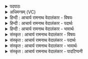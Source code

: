 <details><summary>पदपाठः</summary>

प्र꣢। का꣡व्य꣢꣯म्। उ꣣श꣡ना꣢। इ꣣व। ब्रुवाणः꣢। दे꣣वः꣢। दे꣣वा꣡ना꣢म्। ज꣡नि꣢꣯म। वि꣣वक्ति। म꣡हि꣢꣯व्रतः। म꣡हि꣢꣯। व्र꣣तः। शु꣡चि꣢꣯बन्धुः। शु꣡चि꣢꣯। ब꣣न्धुः। पावकः꣢। प꣣दा꣢। व꣣राहः꣢। अ꣣भि꣢। ए꣣ति। रे꣡भ꣢꣯न्। १११६।
</details>

<details><summary>अधिमन्त्रम् (VC)</summary>

- पवमानः सोमः
- वृषगणो वासिष्ठः
- त्रिष्टुप्
- धैवतः
</details>

<details><summary>हिन्दी : आचार्य रामनाथ वेदालंकार - विषयः</summary>

प्रथम ऋचा की पूर्वार्चिक में ५२४ क्रमाङ्क पर परमात्मा के विषय में व्याख्या की जा चुकी है। यहाँ आचार्य और शिष्य का विषय कहा जा रहा है।
</details>

<details><summary>हिन्दी : आचार्य रामनाथ वेदालंकार - पदार्थः</summary>

पदार्थान्वयभाषाः -  (उशना इव) मनुष्यों के हितकाङ्क्षी परमेश्वर के समान अर्थात् जैसे परमेश्वर ने सृष्टि के आदि में वेदकाव्य का उपदेश किया था, वैसे ही (काव्यम्) वेदकाव्य को (प्र ब्रुवाणः) छात्रों के लिए उपदेश करता हुआ (देवः) दिव्य गुणों से युक्त सोम अर्थात् विद्यारस का भण्डार आचार्य (देवानाम्) जगत् के दिव्य पदार्थ सूर्य, चन्द्र, विद्युत्, नक्षत्र, जल, वायु, अग्नि, पर्वत, नदी, समुद्र आदियों के (जनिम्) जन्म की (विवत्ति) व्याख्या करता है अर्थात् कैसे उन पदार्थों की उत्पत्ति हुई, उन पदार्थों में क्या गुण हैं, क्या उनका उपयोग है, आदि बातें शिष्यों को बतलाता है। (महिव्रतः) महान् व्रतों और महान् कर्मोंवाला, (शुचिबन्धुः) पवित्र परमेश्वर जिसका बन्धु है, ऐसा (पावकः) पवित्रता देनेवाला (वराहः) जलवर्षी बादल के समान विद्यावर्षी आचार्य (पदा) शास्त्रों के सुबन्त एवं तिङन्त पदों का (रेभन्) उच्चारण करता हुआ (अभ्येति) पढ़ाने के लिए आता है ॥१॥ यहाँ उपमालङ्कार है ॥१॥
</details>

<details><summary>हिन्दी : आचार्य रामनाथ वेदालंकार - भावार्थः</summary>

भावार्थभाषाः -  सब शास्त्रों में पारंगत, सुयोग्य आचार्य शास्त्र के गूढ़ तत्त्व का भी इस प्रकार उपदेश करता है, जिससे विद्यार्थियों की बुद्धि में वह विषय हस्तामलकवत् स्पष्ट हो जाता है। स्वयं पवित्र, दूसरों को पवित्र करनेवाला, परमेश्वर का सखा वह आचार्य छात्रों का वन्दनीय होता है ॥१॥
</details>

<details><summary>संस्कृत : आचार्य रामनाथ वेदालंकार - विषयः</summary>

तत्र प्रथमा ऋक् पूर्वार्चिके ५२४ क्रमाङ्के परमात्मविषये व्याख्याता। अत्राचार्यशिष्यविषय उच्यते।
</details>

<details><summary>संस्कृत : आचार्य रामनाथ वेदालंकार - पदार्थः</summary>

पदार्थान्वयभाषाः -  (उशना इव) जनानां हितकामः परमेश्वर इव, परमेश्वरो यथा सृष्ट्यादौ वेदकाव्यमुपदिष्टवान् तथा (काव्यम्) वेदकाव्यम् (प्र ब्रुवाणः) छात्रेभ्य उपदिशन् (देवः) दिव्यगुणयुक्तः सोमः विद्यारसागारः आचार्यः (देवानाम्) जगतो दिव्यपदार्थानां सूर्यचन्द्रविद्युन्नक्षत्रजलवाय्वग्निगिरिसरित्सागर- प्रभृतीनाम् (जनिम) जन्म (विवक्ति) व्याख्याति। कथं तेषां पदार्थानां जन्म संजातं, किंगुणास्ते पदार्थाः, कश्च तेषामुपयोग इत्यादि शिष्याणां पुरतो व्याचष्टे। [वच परिभाषणे, अदादिः, वक्ति इति प्राप्ते व्यत्ययेन विकरणस्य श्लुः, बहुलं छन्दसि। अ० ७।४।७८ इत्यभ्यासस्य इत्वम्।] (महिव्रतः) महाव्रतः महाकर्मा वा, (शुचिबन्धुः) शुचिः पवित्रः परमेश्वरो बन्धुर्यस्य सः, (पावकः) पवित्रतासम्पादकः (वराहः) जलवर्षको मेघ इव विद्यावर्षकः आचार्यः। [वराहो मेघो भवति वराहारः। निरु० ५।४।२१।] (पदा) शास्त्राणां सुप्तिङन्तादीनि पदानि (रेभन्) उच्चारयन्। [रेभृ शब्दे, भ्वादिः।] (अभ्येति) अध्यापनार्थमागच्छति ॥१॥ अत्रोपमालङ्कारः ॥१॥
</details>

<details><summary>संस्कृत : आचार्य रामनाथ वेदालंकार - भावार्थः</summary>

भावार्थभाषाः -  सर्वेषां शास्त्राणां पारंगतः सुयोग्य आचार्यो गूढमपि शास्त्रतत्त्वं तथोपदिशति यथा विद्यार्थिनां मतौ स विषयो हस्तामलकवत् स्पष्टो जायते। स्वयं पवित्रोऽन्येषां पावकः परमेश्वरस्य सखा स आचार्यश्छात्राणां वन्दनीयः खलु ॥१॥
</details>

<details><summary>संस्कृत : आचार्य रामनाथ वेदालंकार - पादटिप्पनी</summary>

टिप्पणी:   १. ऋ० ९।९७।७, साम० ५२४।
</details>